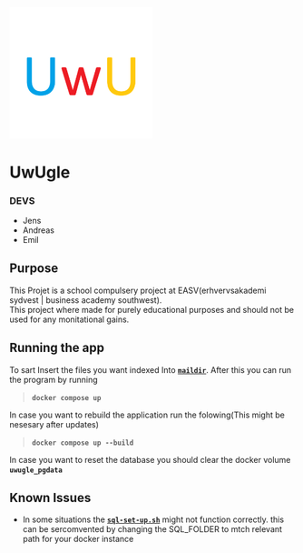 
<img src="./Frontend/public/favicon.ico" width="50%" height="50%">

# UwUgle
### DEVS
* Jens
* Andreas
* Emil

## Purpose
This Projet is a school compulsery project at EASV(erhvervsakademi sydvest | business academy southwest). \
This project where made for purely educational purposes and should not be used for any monitational gains.


## Running the app

To sart Insert the files you want indexed Into [**`maildir`**](maildir).
After this you can run the program by running
> **`docker compose up`**

In case you want to rebuild the application run the folowing(This might be nesesary after updates)
> **`docker compose up --build`**

In case you want to reset the database you should clear the docker volume **`uwugle_pgdata`**


## Known Issues
 * In some situations the [**`sql-set-up.sh`**](scripts/sql-set-up.sh) might not function correctly. this can be sercomvented by changing the SQL_FOLDER to mtch relevant path for your docker instance
